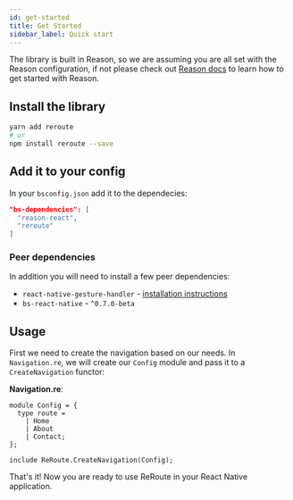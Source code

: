 ```yaml
---
id: get-started
title: Get Started
sidebar_label: Quick start
---
```


The library is built in Reason, so we are assuming you are all set with the Reason configuration, if not please check out [Reason docs](https://reasonml.github.io) to learn how to get started with Reason.

## Install the library

```sh
yarn add reroute
# or
npm install reroute --save
```

## Add it to your config

In your `bsconfig.json` add it to the dependecies:

```json
"bs-dependencies": [
  "reason-react",
  "reroute"
]
```

### Peer dependencies

In addition you will need to install a few peer dependencies:

* `react-native-gesture-handler` - [installation instructions](https://github.com/kmagiera/react-native-gesture-handler#installation)
* `bs-react-native` - `^0.7.0-beta`

## Usage

First we need to create the navigation based on our needs.
In `Navigation.re`, we will create our `Config` module and pass it to a `CreateNavigation` functor:

**Navigation.re**:

```reason
module Config = {
  type route =
    | Home
    | About
    | Contact;
};

include ReRoute.CreateNavigation(Config);
```

That's it! Now you are ready to use ReRoute in your React Native application.
